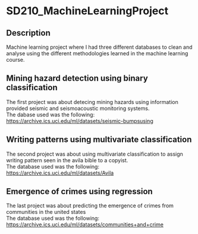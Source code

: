 # SD210_MachineLearningProject
## Description
Machine learning project where I had three different databases to clean and analyse using the different methodologies learned in the machine learning course.  

## Mining hazard detection using binary classification
The first project was about detecing mining hazards using information provided seismic and seismoacoustic monitoring systems.  
The dabase used was the following: https://archive.ics.uci.edu/ml/datasets/seismic-bumpsusing  

## Writing patterns using multivariate classification
The second project was about using multivariate classification to assign writing pattern seen in the avila bible to a copyist.  
The database used was the following: https://archive.ics.uci.edu/ml/datasets/Avila  


## Emergence of crimes using regression
The last project was about predicting the emergence of crimes from communities in the united states  
The database used was the following: https://archive.ics.uci.edu/ml/datasets/communities+and+crime  
